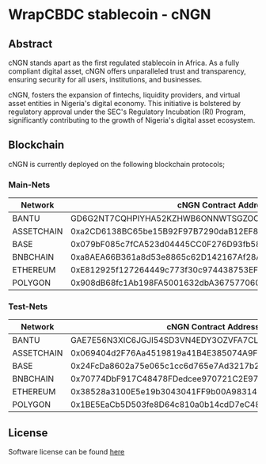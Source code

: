 # WrapCBDC stablecoin - cNGN
## Abstract
cNGN stands apart as the first regulated stablecoin in Africa. As a fully compliant digital asset, cNGN offers unparalleled trust and transparency, ensuring security for all users, institutions, and businesses.

cNGN, fosters the expansion of fintechs, liquidity providers, and virtual asset entities in Nigeria's digital economy. This initiative is bolstered by regulatory approval under the SEC's Regulatory Incubation (RI) Program, significantly contributing to the growth of Nigeria's digital asset ecosystem.

## Blockchain
cNGN is currently deployed on the following blockchain protocols;


### Main-Nets

| Network | cNGN Contract Address |
| ------- | ---------------------- |
| BANTU   | GD6G2NT7CQHPIYHA52KZHWB6ONNWTSGZOOLTRLRASENM2VWSF6CHYFRX |
| ASSETCHAIN   | 0xa2CD6138BC65be15B92F97B7290daB12EF8293d3 |
| BASE       | 0x079bF085c7fCA523d04445CC0F276D93fb587223           |
| BNBCHAIN   | 0xa8AEA66B361a8d53e8865c62D142167Af28Af058           |
| ETHEREUM   | 0xE812925f127264449c773f30c974438753EF6772           |
| POLYGON    | 0x908dB68fc1Ab198FA5001632dbA3675770602206          |

### Test-Nets

| Network    | cNGN Contract Address                                |
| ---------- | ---------------------------------------------------- |
| BANTU      | GAE7E56N3XIC6JGJI54SD3VN4EDY3OZVFA7CLHXAMMTHLU4LIFYJMFSI |
| ASSETCHAIN | 0x069404d2F76Aa4519819a41B4E385074A9F4E8eA           |
| BASE       | 0x24FcDa8602a75e065c1cc6d765e7Ad3217b2827b           |
| BNBCHAIN   | 0x70774DbF917C48478FDedcee970721C2E97C584C           |
| ETHEREUM   | 0x38528a3100E5e19b3043041FF9b00A983145Fb1A           |
| POLYGON    | 0x1BE5EaCb5D503fe8D64c810a0b14cdD7eC48df1f          |


## License
Software license can be found [here](https://github.com/wrappedcbdc/stablecoin/blob/main/LICENSE)